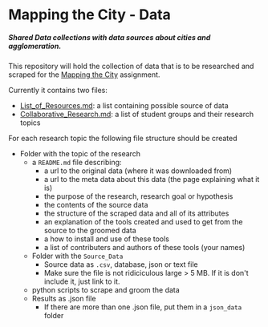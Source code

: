 # Mapping the City - Data

##### Shared Data collections with data sources about cities and agglomeration.

This repository will hold the collection of data that is to be researched and scraped for the [Mapping the City](https://github.com/ArtezGDA/Course-Material/blob/master/MappingTheCity.md) assignment.

Currently it contains two files:

- [List_of_Resources.md](List_of_Resources.md): a list containing possible source of data
- [Collaborative_Research.md](Collaborative_Research.md): a list of student groups and their research topics

For each research topic the following file structure should be created

- Folder with the topic of the research
	- a `README.md` file describing:
		- a url to the original data (where it was downloaded from)
		- a url to the meta data about this data (the page explaining what it is)
		- the purpose of the research, research goal or hypothesis
		- the contents of the source data
		- the structure of the scraped data and all of its attributes
		- an explanation of the tools created and used to get from the source to the groomed data
		- a how to install and use of these tools
		- a list of contributers and authors of these tools (your names)
	- Folder with the `Source_Data`
		- Source data as `.csv`, database, json or text file
		- Make sure the file is not ridiciculous large > 5 MB. If it is don't include it, just link to it.
	- python scripts to scrape and groom the data
	- Results as .json file
		- If there are more than one .json file, put them in a `json_data` folder
